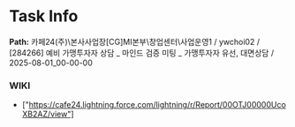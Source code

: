 # Task Info

**Path:** 카페24(주)\본사사업장\[CG]MI본부\창업센터\사업운영1 / ywchoi02 / [284266] 예비 가맹투자자 상담 _ 마인드 검증 미팅 _ 가맹투자자 유선, 대면상담 / 2025-08-01_00-00-00

### WIKI
- ["https://cafe24.lightning.force.com/lightning/r/Report/00OTJ00000UcoXB2AZ/view"]


